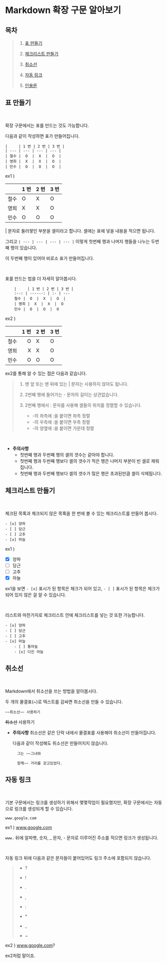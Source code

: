 # Markdown 확장 구문 알아보기

## 목차
> 1. [표 만들기](#표-만들기)
>
> 2. [체크리스트 만들기](#체크리스트-만들기)
>
> 3. [취소선](#취소선)
>
> 4. [자동 링크](#자동-링크)
>
> 5. [인용문](#인용문)

## 표 만들기  

</br>

확장 구문에서는 표를 만드는 것도 가능합니다.

다음과 같이 작성하면 표가 만들어집니다.

    |     | 1 번 | 2 번 | 3 번 |
    | --- | --- | --- | --- |
    | 철수 |  O  |  X  |  O  |
    | 영희 |  X  |  X  |  O  |
    | 민수 |  O  |  O  |  O  |

ex1 )

|     | 1 번 | 2 번 | 3 번 |
| --- | --- | --- | --- |
| 철수 |  O  |  X  |  O  |
| 영희 |  X  |  X  |  O  |
| 민수 |  O  |  O  |  O  |

| 문자로 둘러쌓인 부분을 셀이라고 합니다. 셀에는 표에 넣을 내용을 적으면 됩니다.

그리고 `| --- | --- | --- | --- |` 이렇게 첫번째 행과 나머지 행들을 나누는 두번째 행이 있습니다.

이 두번째 행이 있어야 비로소 표가 만들어집니다.

</br>

표를 만드는 법을 더 자세히 알아봅시다.

        |     | 1 번 | 2 번 | 3 번 |
        :--: | ------: | :- | --- 
        철수 |  O  |  X  |  O  |
        | 영희 |  X  |  X  |  O  
        민수 |  O  |  O  |  O  

ex2 )

|     | 1 번 | 2 번 | 3 번 |
:--: | ------: | :- | --- 
철수 |  O  |  X  |  O  |
| 영희 |  X  |  X  |  O  
민수 |  O  |  O  |  O  

ex2를 통해 알 수 있는 점은 다음과 같습니다.

> 1. 맨 앞 또는 맨 뒤에 있는 | 문자는 사용하지 않아도 됩니다.
>
> 2. 2번째 행에 들어가는 - 문자의 길이는 상관없습니다.
>
> 3. 2번째 행에서 : 문자를 사용해 셀들의 위치를 정렬할 수 있습니다.
>       * -의 좌측에 :을 붙이면 좌측 정렬
>       * -의 우측에 :을 붙이면 우측 정렬
>       * -의 양옆에 :을 붙이면 가운데 정렬

</br>

* **주의사항**
    * 첫번째 행과 두번째 행의 셀의 갯수는 같아야 합니다.
    * 첫번째 행과 두번째 행보다 셀의 갯수가 적은 행은 나머지 부분이 빈 셀로 채워집니다.
    * 첫번째 행과 두번째 행보다 셀의 갯수가 많은 행은 초과된만큼 셀이 삭제됩니다.

## 체크리스트 만들기

</br>

체크된 목록과 체크되지 않은 목록을 한 번에 볼 수 있는 체크리스트를 만들어 봅시다.

    - [x] 양파
    - [ ] 당근
    - [ ] 고추
    - [x] 마늘

ex1 )
- [x] 양파
- [ ] 당근
- [ ] 고추
- [x] 마늘

ex1을 보면 `- [x]` 표시가 된 항목은 체크가 되어 있고, `- [ ]` 표시가 된 항목은 체크가 되어 있지 않은 걸 알 수 있습니다.

</br>

리스트와 마찬가지로 체크리스트 안에 체크리스트를 넣는 것 또한 가능합니다.

    - [x] 양파
    - [ ] 당근
    - [ ] 고추
    - [x] 마늘
        - [ ] 통마늘
        - [x] 다진 마늘

## 취소선

</br>

Markdown에서 취소선을 쓰는 방법을 알아봅시다.

두 개의 물결표(~)로 텍스트를 감싸면 취소선을 만들 수 있습니다.

    ~~취소선~~ 사용하기  
    
~~취소선~~ 사용하기

* **주의사항**
    취소선은 같은 단락 내에서 물결표를 사용해야 취소선이 만들어집니다.
    
    다음과 같이 작성해도 취소선은 만들어지지 않습니다.
    
        그는 ~~그녀와
        
        함께~~ 거리를 걷고있었다.
        
## 자동 링크

</br>

기본 구문에서는 링크를 생성하기 위해서 몇몇작업이 필요했지만, 확장 구문에서는 자동으로 링크를 생성되게 할 수 있습니다.

    www.google.com
 
ex1 ) www.google.com

`www.` 뒤에 알파벳, 숫자, _ 문자, - 문자로 이루어진 주소를 적으면 링크가 생성됩니다.

</br>

자동 링크 뒤에 다음과 같은 문자들이 붙어있어도 링크 주소에 포함되지 않습니다.

> - ?
> 
> - !
> 
> - .
> 
> - ,
> 
> - :
> 
> - \*
> 
> - _
> 
> - ~

ex2 ) www.google.com?

ex2처럼 말이죠.

</br>
